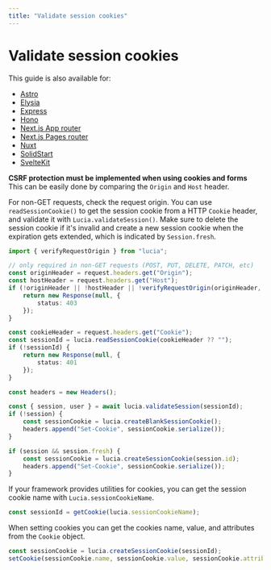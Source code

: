 ```yaml
---
title: "Validate session cookies"
---
```


# Validate session cookies

This guide is also available for:

- [Astro](/guides/validate-session-cookies/astro)
- [Elysia](/guides/validate-session-cookies/elysia)
- [Express](/guides/validate-session-cookies/express)
- [Hono](/guides/validate-session-cookies/hono)
- [Next.js App router](/guides/validate-session-cookies/nextjs-app)
- [Next.js Pages router](/guides/validate-session-cookies/nextjs-pages)
- [Nuxt](/guides/validate-session-cookies/nuxt)
- [SolidStart](/guides/validate-session-cookies/solidstart)
- [SvelteKit](/guides/validate-session-cookies/sveltekit)

**CSRF protection must be implemented when using cookies and forms** This can be easily done by comparing the `Origin` and `Host` header.

For non-GET requests, check the request origin. You can use `readSessionCookie()` to get the session cookie from a HTTP `Cookie` header, and validate it with `Lucia.validateSession()`. Make sure to delete the session cookie if it's invalid and create a new session cookie when the expiration gets extended, which is indicated by `Session.fresh`.

```ts
import { verifyRequestOrigin } from "lucia";

// only required in non-GET requests (POST, PUT, DELETE, PATCH, etc)
const originHeader = request.headers.get("Origin");
const hostHeader = request.headers.get("Host");
if (!originHeader || !hostHeader || !verifyRequestOrigin(originHeader, [hostHeader])) {
	return new Response(null, {
		status: 403
	});
}

const cookieHeader = request.headers.get("Cookie");
const sessionId = lucia.readSessionCookie(cookieHeader ?? "");
if (!sessionId) {
	return new Response(null, {
		status: 401
	});
}

const headers = new Headers();

const { session, user } = await lucia.validateSession(sessionId);
if (!session) {
	const sessionCookie = lucia.createBlankSessionCookie();
	headers.append("Set-Cookie", sessionCookie.serialize());
}

if (session && session.fresh) {
	const sessionCookie = lucia.createSessionCookie(session.id);
	headers.append("Set-Cookie", sessionCookie.serialize());
}
```

If your framework provides utilities for cookies, you can get the session cookie name with `Lucia.sessionCookieName`.

```ts
const sessionId = getCookie(lucia.sessionCookieName);
```

When setting cookies you can get the cookies name, value, and attributes from the `Cookie` object.

```ts
const sessionCookie = lucia.createSessionCookie(sessionId);
setCookie(sessionCookie.name, sessionCookie.value, sessionCookie.attributes);
```
